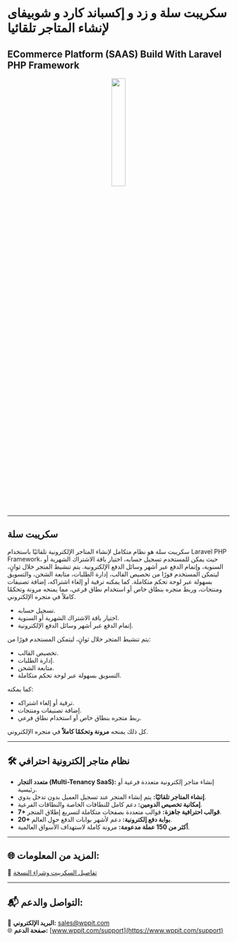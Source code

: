 # سكريبت سلة و زد و إكسباند كارد و شوبيفاى لإنشاء المتاجر تلقائيا

## ECommerce Platform (SAAS) Build With Laravel PHP Framework

<p align="center">
  <img src="https://www.wppit.com/wp-content/uploads/2025/04/assets_task_01js8hysedeadt3xrexs9sh0gc_img_0-467x700@2x.webp" width="25%" />
</p>

---

## سكريبت سلة



سكريبت سلة هو نظام متكامل لإنشاء المتاجر الإلكترونية تلقائيًا باستخدام Laravel PHP Framework، حيث يمكن للمستخدم تسجيل حسابه، اختيار باقة الاشتراك الشهرية أو السنوية، وإتمام الدفع عبر أشهر وسائل الدفع الإلكترونية. يتم تنشيط المتجر خلال ثوانٍ، ليتمكن المستخدم فورًا من تخصيص القالب، إدارة الطلبات، متابعة الشحن، والتسويق بسهولة عبر لوحة تحكم متكاملة. كما يمكنه ترقية أو إلغاء اشتراكه، إضافة تصنيفات ومنتجات، وربط متجره بنطاق خاص أو استخدام نطاق فرعي، مما يمنحه مرونة وتحكمًا كاملاً في متجره الإلكتروني.

- تسجيل حسابه.
- اختيار باقة الاشتراك الشهرية أو السنوية.
- إتمام الدفع عبر أشهر وسائل الدفع الإلكترونية.

يتم تنشيط المتجر خلال ثوانٍ، ليتمكن المستخدم فورًا من:

- تخصيص القالب.
- إدارة الطلبات.
- متابعة الشحن.
- التسويق بسهولة عبر لوحة تحكم متكاملة.

كما يمكنه:

- ترقية أو إلغاء اشتراكه.
- إضافة تصنيفات ومنتجات.
- ربط متجره بنطاق خاص أو استخدام نطاق فرعي.

كل ذلك يمنحه **مرونة وتحكمًا كاملاً** في متجره الإلكتروني.

---

## 🛠️ نظام متاجر إلكترونية احترافي

- **متعدد التجار (Multi-Tenancy SaaS):** إنشاء متاجر إلكترونية متعددة فرعية أو رئيسية.
- **إنشاء المتاجر تلقائيًا:** يتم إنشاء المتجر عند تسجيل العميل بدون تدخل يدوي.
- **إمكانية تخصيص الدومين:** دعم كامل للنطاقات الخاصة والنطاقات الفرعية.
- **7+ قوالب احترافية جاهزة:** قوالب متعددة بصفحات متكاملة لتسريع إطلاق المتجر.
- **20+ بوابة دفع إلكترونية:** دعم لأشهر بوابات الدفع حول العالم.
- **أكثر من 150 عملة مدعومة:** مرونة كاملة لاستهداف الأسواق العالمية.

---

## 🌐 المزيد من المعلومات:
🔗 [تفاصيل السكريبت وشراء النسخة](https://www.wppit.com/ecommerce-platform)

---

## 📬 التواصل والدعم:
📧 **البريد الإلكتروني:** [sales@wppit.com](mailto:sales@wppit.com)  
🌐 **صفحة الدعم:** [www.wppit.com/support](https://www.wppit.com/support)
